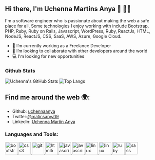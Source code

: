 ## Hi there, I'm Uchenna Martins Anya 👋 :man:&zwj;💻

I'm a software engineer who is passionate about making the web a safe place for all. Some technologies I enjoy working with include Bootstrap, PHP, Ruby, Ruby on Rails, Javascript, WordPress, Ruby, ReactJs, HTML, NodeJS, ReactJS, CSS, SaaS, AWS, Azure, Google Cloud.

- 🔭 I’m currently working as a Freelance Developer
- 👯 I’m looking to collaborate with other developers around the world
- 💻 I'm looking for new opportunities

### Github Stats

![Uchenna's GitHub Stats](https://github-readme-stats.vercel.app/api?username=uchennaanya&show_icons=true&theme=dracula)
![Top Langs](https://github-readme-stats.vercel.app/api/top-langs/?username=uchennaanya&layout=compact&theme=dracula)

## Find me around the web :earth_africa::

- Github: [uchennaanya](https://github.com/uchennaanya)
- Twitter:[@matinsanya19](https://twitter.com/martinsanya19)
- Linkedin: [Uchenna Martin Anya](https://www.linkedin.com/in/uchenna-anya/)

<h3 align="left">Languages and Tools:</h3>
<p align="left"> <a href="https://getbootstrap.com" target="_blank"> 
<img src="https://cdn.iconscout.com/icon/free/png-256/ruby-2752084-2284901.png" alt="bootstrap" width="40" height="40"/> </a> <a href="https://www.w3schools.com/css/" target="_blank"> <img src="https://miro.medium.com/max/320/0*_rAD9NgK7l6KSlNc.png" alt="css3" width="40" height="40"/> </a> <a href="https://git-scm.com/" target="_blank">  <img src="https://img.freepik.com/free-vector/css-word-lettering-typography-design-illustration-with-line-icons-ornaments-orange_9233-187.jpg?size=626&ext=jpg" alt="git" width="40" height="40"/> </a> <a href="https://www.w3.org/html/" target="_blank">  <img src="https://www.pngitem.com/pimgs/m/664-6644509_icon-react-js-logo-hd-png-download.png" alt="html5" width="40" height="40"/> </a> <a href="https://developer.mozilla.org/en-US/docs/Web/JavaScript" target="_blank">  <img src="https://miro.medium.com/max/512/1*9U1toerFxB8aiFRreLxEUQ.png" alt="javascript" width="40" height="40"/> </a> <a href="https://www.linux.org/" target="_blank"> <img src="https://download.logo.wine/logo/Ruby_on_Rails/Ruby_on_Rails-Logo.wine.png" alt="javascript" width="40" height="40"/> </a> <a href="https://www.linux.org/" target="_blank">  <img src="http://pngimg.com/uploads/php/php_PNG50.png" alt="linux" width="40" height="40"/> </a> <a href="https://www.ruby-lang.org/en/" target="_blank">  <img src="https://upload.wikimedia.org/wikipedia/commons/6/6a/JavaScript-logo.png" alt="linux" width="40" height="40"/> </a> <a href="https://www.ruby-lang.org/en/" target="_blank">  <img src="https://cdn.freebiesupply.com/logos/thumbs/2x/nodejs-1-logo.png" alt="ruby" width="40" height="40"/> </a> <a href="https://sass-lang.com" target="_blank"> <img src="https://img.favpng.com/6/0/21/css3-cascading-style-sheets-html5-scalable-vector-graphics-png-favpng-cf2h2McVJwh7bEZPXcntUjQDQ_t.jpg" alt="sass" width="40" height="40"/> </a> </p>

